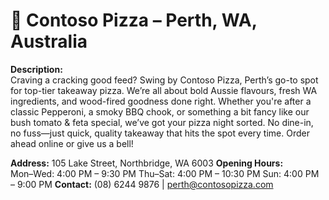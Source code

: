 # 📍 Contoso Pizza – Perth, WA, Australia

**Description:**  
Craving a cracking good feed? Swing by Contoso Pizza, Perth’s go-to spot for top-tier takeaway pizza. We’re all about bold Aussie flavours, fresh WA ingredients, and wood-fired goodness done right. Whether you're after a classic Pepperoni, a smoky BBQ chook, or something a bit fancy like our bush tomato & feta special, we’ve got your pizza night sorted. No dine-in, no fuss—just quick, quality takeaway that hits the spot every time. Order ahead online or give us a bell!

**Address:** 105 Lake Street, Northbridge, WA 6003
**Opening Hours:**  
Mon–Wed: 4:00 PM – 9:30 PM
Thu–Sat: 4:00 PM – 10:30 PM
Sun: 4:00 PM – 9:00 PM
**Contact:** (08) 6244 9876 | perth@contosopizza.com
